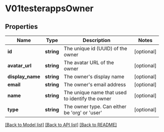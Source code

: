 # V01testerappsOwner

## Properties
Name | Type | Description | Notes
------------ | ------------- | ------------- | -------------
**id** | **string** | The unique id (UUID) of the owner | [optional] 
**avatar_url** | **string** | The avatar URL of the owner | [optional] 
**display_name** | **string** | The owner&#39;s display name | [optional] 
**email** | **string** | The owner&#39;s email address | [optional] 
**name** | **string** | The unique name that used to identify the owner | [optional] 
**type** | **string** | The owner type. Can either be &#39;org&#39; or &#39;user&#39; | [optional] 

[[Back to Model list]](../README.md#documentation-for-models) [[Back to API list]](../README.md#documentation-for-api-endpoints) [[Back to README]](../README.md)


